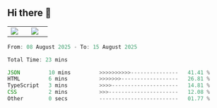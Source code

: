 ## Hi there 👋

<p align="center">
  <table align="center">
  <tr border="none">
  <td width="35%" align="center">
    <img  align="center"  src="http://github-profile-summary-cards.vercel.app/api/cards/stats?username=ricepunk&theme=github_dark" />
  </td>
    
  <td width="65%" align="center">
    <img  align="center"  src="http://github-profile-summary-cards.vercel.app/api/cards/profile-details?username=ricepunk&theme=github_dark" />
  </td>
  </tr>
  </table>
</p>

<!--START_SECTION:waka-->

```typescript
From: 08 August 2025 - To: 15 August 2025

Total Time: 23 mins

JSON         10 mins         >>>>>>>>>>---------------   41.41 %
HTML         6 mins          >>>>>>>------------------   26.81 %
TypeScript   3 mins          >>>>---------------------   14.81 %
CSS          2 mins          >>>----------------------   12.08 %
Other        0 secs          -------------------------   01.77 %
```

<!--END_SECTION:waka-->
